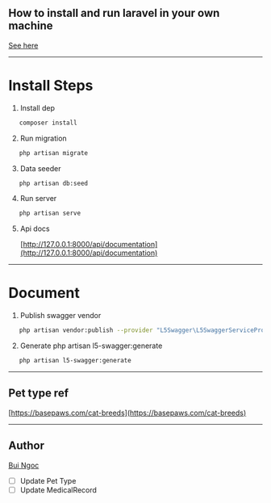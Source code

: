 ## How to install and run laravel in your own machine

[See here](https://laravel-jwt-auth.readthedocs.io/en/latest/laravel-installation/)

---

# Install Steps

1. Install dep

```bash
   composer install
```

2. Run migration

```bash
   php artisan migrate
```

3. Data seeder

```bash
   php artisan db:seed
```

4. Run server

```bash
   php artisan serve
```

5. Api docs

    [http://127.0.0.1:8000/api/documentation](http://127.0.0.1:8000/api/documentation)

---

# Document

1. Publish swagger vendor

```bash
   php artisan vendor:publish --provider "L5Swagger\L5SwaggerServiceProvider"
```

2. Generate
   php artisan l5-swagger:generate

```bash
   php artisan l5-swagger:generate
```

---

## Pet type ref

[https://basepaws.com/cat-breeds](https://basepaws.com/cat-breeds)

---

## Author

[Bui Ngoc](https://www.facebook.com/Bui.Ngoc.1302/)

-   [ ] Update Pet Type
-   [ ] Update MedicalRecord

